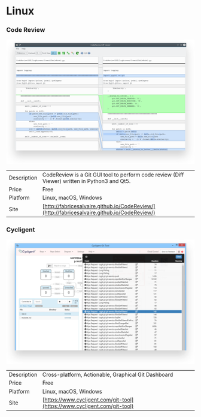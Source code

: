 # Linux

### Code Review

![Code Review](../.gitbook/assets/codereview.png)

|  |  |
| :--- | :--- |
| Description | CodeReview is a Git GUI tool to perform code review \(Diff Viewer\) written in Python3 and Qt5. |
| Price | Free |
| Platform | Linux, macOS, Windows |
| Site | [http://fabricesalvaire.github.io/CodeReview/](http://fabricesalvaire.github.io/CodeReview/) |

### Cycligent

![Cycligent](../.gitbook/assets/cycligent.png)

|  |  |
| :--- | :--- |
| Description | Cross-platform, Actionable, Graphical Git Dashboard |
| Price | Free |
| Platform | Linux, macOS, Windows |
| Site | [https://www.cycligent.com/git-tool](https://www.cycligent.com/git-tool) |

